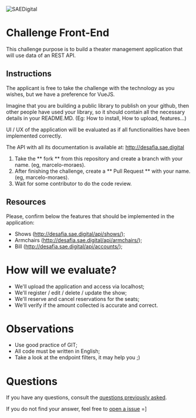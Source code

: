 ![SAEDigital](https://s3.sa-east-1.amazonaws.com/avasae/avasae/logos/logo-sae.png)

# Challenge Front-End

This challenge purpose is to build a theater management application that will use data of an REST API.

## Instructions
The applicant is free to take the challenge with the technology as you wishes, but we have a preference for VueJS.


Imagine that you are building a public library to publish on your github, then other people have used your library, so it should contain all the necessary details in your README.MD. (Eg: How to install, How to upload, features...)

UI / UX of the application will be evaluated as if all functionalities have been implemented correctly.

The API with all its documentation is available at: http://desafia.sae.digital

1. Take the ** fork ** from this repository and create a branch with your name. (eg, marcelo-moraes).
2. After finishing the challenge, create a ** Pull Request ** with your name. (eg, marcelo-moraes).
3. Wait for some contributor to do the code review.

## Resources
Please, confirm below the features that should be implemented in the application:
  * Shows (http://desafia.sae.digital/api/shows/); 
  * Armchairs (http://desafia.sae.digital/api/armchairs/);
  * Bill (http://desafia.sae.digital/api/accounts/);

  
# How will we evaluate?
  * We'll upload the application and access via localhost;
  * We'll register / edit / delete / update the show;
  * We'll reserve and cancel reservations for the seats;
  * We'll verify if the amount collected is accurate and correct.
  
# Observations
- Use good practice of GIT;
- All code must be written in English;
- Take a look at the endpoint filters, it may help you ;)
  
# Questions

If you have any questions, consult the [questions previously asked](https://github.com/saedigital/SAE-Desafia-Front-end/issues).

If you do not find your answer, feel free to [open a issue](https://github.com/saedigital/SAE-Desafia-Front-end/issues/new) =]